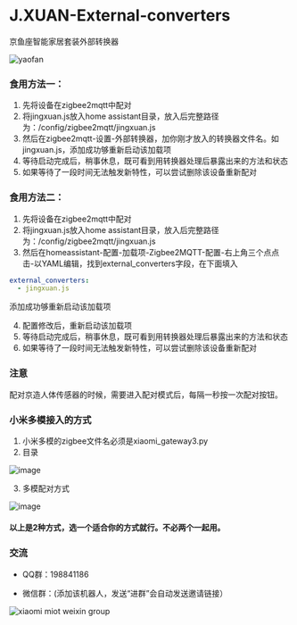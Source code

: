 # J.XUAN-External-converters
京鱼座智能家居套装外部转换器

![yaofan](https://user-images.githubusercontent.com/6293952/196037499-17ef6aec-9fe4-4fc2-a4ac-811a12bfb380.jpg)

### 食用方法一：
1. 先将设备在zigbee2mqtt中配对
2. 将jingxuan.js放入home assistant目录，放入后完整路径为：/config/zigbee2mqtt/jingxuan.js
3. 然后在zigbee2mqtt-设置-外部转换器，加你刚才放入的转换器文件名。如jingxuan.js，添加成功够重新启动该加载项
4. 等待启动完成后，稍事休息，既可看到用转换器处理后暴露出来的方法和状态
5. 如果等待了一段时间无法触发新特性，可以尝试删除该设备重新配对

### 食用方法二：
1. 先将设备在zigbee2mqtt中配对
2. 将jingxuan.js放入home assistant目录，放入后完整路径为：/config/zigbee2mqtt/jingxuan.js
3. 然后在homeassistant-配置-加载项-Zigbee2MQTT-配置-右上角三个点点击-以YAML编辑，找到external_converters字段，在下面填入
```yaml
external_converters:
  - jingxuan.js
```
添加成功够重新启动该加载项

4. 配置修改后，重新启动该加载项
5. 等待启动完成后，稍事休息，既可看到用转换器处理后暴露出来的方法和状态
6. 如果等待了一段时间无法触发新特性，可以尝试删除该设备重新配对

### 注意
配对京造人体传感器的时候，需要进入配对模式后，每隔一秒按一次配对按钮。

### 小米多模接入的方式
1. 小米多模的zigbee文件名必须是xiaomi_gateway3.py
2. 目录


![image](https://user-images.githubusercontent.com/6293952/177709293-7864217f-1d67-42df-aca1-d488c825ee42.png)

3. 多模配对方式


![image](https://user-images.githubusercontent.com/6293952/177709333-6c636690-7b25-4ccf-897a-e2679dccc018.png)

#### 以上是2种方式，选一个适合你的方式就行。不必两个一起用。



### 交流
- QQ群：198841186

- 微信群：(添加该机器人，发送“进群”会自动发送邀请链接）

![xiaomi miot weixin group](https://user-images.githubusercontent.com/4549099/161735971-0540ce1c-eb49-4aff-8cb3-3bdad15e22f7.png)
